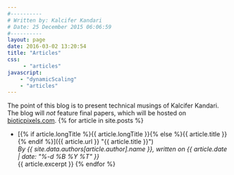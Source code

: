 ```yaml
---
#----------
# Written by: Kalcifer Kandari
# Date: 25 December 2015 06:06:59
#----------
layout: page
date: 2016-03-02 13:20:54
title: "Articles"
css:
     - "articles"
javascript:
    - "dynamicScaling"
    - "articles"
---
```


The point of this blog is to present technical musings of Kalcifer Kandari. The blog will *not* feature final papers, which will be hosted on [bioticpixels.com](http://bioticpixels.com/articles "bioticpixels.com/articles").
{% for article in site.posts %}
- [{% if article.longTitle %}{{ article.longTitle }}{% else %}{{ article.title }}{% endif %}]({{ article.url }} "{{ article.title }}")  
*By {{ site.data.authors[article.author].name }}, written on {{ article.date | date: "%-d %B %Y %T" }}*  
{{ article.excerpt }}
{% endfor %}